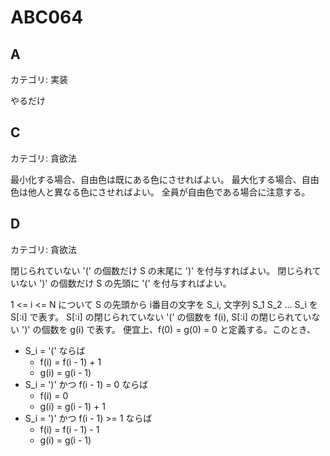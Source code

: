 # ABC064

## A
カテゴリ: 実装

やるだけ

## C
カテゴリ: 貪欲法

最小化する場合、自由色は既にある色にさせればよい。
最大化する場合、自由色は他人と異なる色にさせればよい。
全員が自由色である場合に注意する。

## D
カテゴリ: 貪欲法

閉じられていない '(' の個数だけ S の末尾に ')' を付与すればよい。
閉じられていない ')' の個数だけ S の先頭に '(' を付与すればよい。

1 <= i <= N について S の先頭から i番目の文字を S_i, 文字列 S_1 S_2 ... S_i を S[:i] で表す。
S[:i] の閉じられていない '(' の個数を f(i), S[:i] の閉じられていない ')' の個数を g(i) で表す。
便宜上、f(0) = g(0) = 0 と定義する。このとき、

* S_i = '(' ならば
  * f(i) = f(i - 1) + 1
  * g(i) = g(i - 1)
* S_i = ')' かつ f(i - 1) = 0 ならば
  * f(i) = 0
  * g(i) = g(i - 1) + 1
* S_i = ')' かつ f(i - 1) >= 1 ならば
  * f(i) = f(i - 1) - 1
  * g(i) = g(i - 1)
